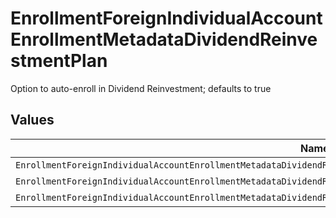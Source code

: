 # EnrollmentForeignIndividualAccountEnrollmentMetadataDividendReinvestmentPlan

Option to auto-enroll in Dividend Reinvestment; defaults to true


## Values

| Name                                                                                                                    | Value                                                                                                                   |
| ----------------------------------------------------------------------------------------------------------------------- | ----------------------------------------------------------------------------------------------------------------------- |
| `EnrollmentForeignIndividualAccountEnrollmentMetadataDividendReinvestmentPlanAutoEnrollDividendReinvestmentUnspecified` | AUTO_ENROLL_DIVIDEND_REINVESTMENT_UNSPECIFIED                                                                           |
| `EnrollmentForeignIndividualAccountEnrollmentMetadataDividendReinvestmentPlanDividendReinvestmentEnroll`                | DIVIDEND_REINVESTMENT_ENROLL                                                                                            |
| `EnrollmentForeignIndividualAccountEnrollmentMetadataDividendReinvestmentPlanDividendReinvestmentDecline`               | DIVIDEND_REINVESTMENT_DECLINE                                                                                           |